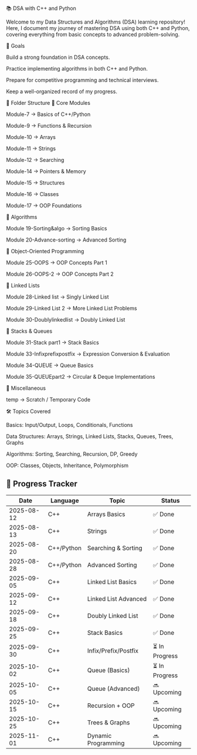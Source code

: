 📚 DSA with C++ and Python

Welcome to my Data Structures and Algorithms (DSA) learning repository!
Here, I document my journey of mastering DSA using both C++ and Python, covering everything from basic concepts to advanced problem-solving.

🚀 Goals

Build a strong foundation in DSA concepts.

Practice implementing algorithms in both C++ and Python.

Prepare for competitive programming and technical interviews.

Keep a well-organized record of my progress.

📂 Folder Structure
🔹 Core Modules

Module-7 → Basics of C++/Python

Module-9 → Functions & Recursion

Module-10 → Arrays

Module-11 → Strings

Module-12 → Searching

Module-14 → Pointers & Memory

Module-15 → Structures

Module-16 → Classes

Module-17 → OOP Foundations

🔹 Algorithms

Module 19-Sorting&algo → Sorting Basics

Module 20-Advance-sorting → Advanced Sorting

🔹 Object-Oriented Programming

Module 25-OOPS → OOP Concepts Part 1

Module 26-OOPS-2 → OOP Concepts Part 2

🔹 Linked Lists

Module 28-Linked list → Singly Linked List

Module 29-Linked List 2 → More Linked List Problems

Module 30-Doublylinkedlist → Doubly Linked List

🔹 Stacks & Queues

Module 31-Stack part1 → Stack Basics

Module 33-Infixprefixpostfix → Expression Conversion & Evaluation

Module 34-QUEUE → Queue Basics

Module 35-QUEUEpart2 → Circular & Deque Implementations

🔹 Miscellaneous

temp → Scratch / Temporary Code

🛠 Topics Covered

Basics: Input/Output, Loops, Conditionals, Functions

Data Structures: Arrays, Strings, Linked Lists, Stacks, Queues, Trees, Graphs

Algorithms: Sorting, Searching, Recursion, DP, Greedy

OOP: Classes, Objects, Inheritance, Polymorphism

## 📅 Progress Tracker

| Date       | Language | Topic                | Status       |
|------------|----------|----------------------|--------------|
| 2025-08-12 | C++      | Arrays Basics        | ✅ Done |
| 2025-08-13 | C++      | Strings              | ✅ Done |
| 2025-08-20 |C++/Python| Searching & Sorting  | ✅ Done |
| 2025-08-28 |C++/Python| Advanced Sorting     | ✅ Done |
| 2025-09-05 | C++      | Linked List Basics   | ✅ Done |
| 2025-09-12 | C++      | Linked List Advanced | ✅ Done |
| 2025-09-18 | C++      | Doubly Linked List   | ✅ Done |
| 2025-09-25 | C++      | Stack Basics         | ✅ Done |
| 2025-09-30 | C++      | Infix/Prefix/Postfix | ⏳ In Progress |
| 2025-10-02 | C++      | Queue (Basics)       | ⏳ In Progress |
| 2025-10-05 | C++      | Queue (Advanced)     | 🔜 Upcoming |
| 2025-10-15 | C++      | Recursion + OOP      | 🔜 Upcoming |
| 2025-10-25 | C++      | Trees & Graphs       | 🔜 Upcoming |
| 2025-11-01 | C++      | Dynamic Programming  | 🔜 Upcoming |
